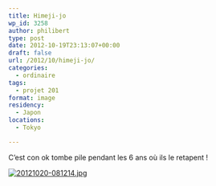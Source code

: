 ```yaml
---
title: Himeji-jo
wp_id: 3258
author: philibert
type: post
date: 2012-10-19T23:13:07+00:00
draft: false
url: /2012/10/himeji-jo/
categories:
  - ordinaire
tags:
  - projet 201
format: image
residency:
  - Japon
locations:
  - Tokyo

---
```

C&rsquo;est con ok tombe pile pendant les 6 ans où ils le retapent !

[<img src="/uploads/2012/10/20121020-081214.jpg" alt="20121020-081214.jpg" class="alignnone size-full" />][1]

 [1]: /uploads/2012/10/20121020-081214.jpg